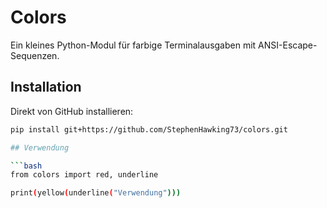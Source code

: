 # Colors

Ein kleines Python-Modul für farbige Terminalausgaben mit ANSI-Escape-Sequenzen.

## Installation

Direkt von GitHub installieren:

```bash
pip install git+https://github.com/StephenHawking73/colors.git

## Verwendung

```bash
from colors import red, underline

print(yellow(underline("Verwendung")))
